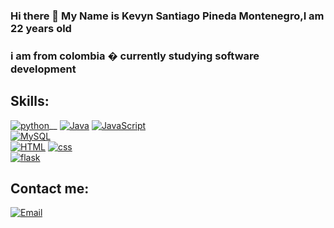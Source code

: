 ### Hi there 👋 My Name is Kevyn Santiago Pineda Montenegro,I am 22 years old

### i am from colombia � currently studying software development


## Skills:
[![python](https://img.shields.io/badge/python-FFF700?style=for-the-badge&logo=python&logoColor=blue&labelColor=101010 )]()__
[![Java](https://img.shields.io/badge/Java-FF0000?style=for-the-badge&logo=java&logoColor=white&labelColor=101010)]()
[![JavaScript](https://img.shields.io/badge/JavaScript-informational?style=for-the-badge&logo=javascript&logoColor=FFF700&labelColor=101010)]()
</br>
[![MySQL](https://img.shields.io/badge/MySQL-93FF00?style=for-the-badge&logo=mysql&logoColor=white&labelColor=101010)]()
</br>
[![HTML](https://img.shields.io/badge/HTML-FF8300?style=for-the-badge&logo=Html&logoColor=orange&labelColor=101010)]()
[![css](https://img.shields.io/badge/css-blue?style=for-the-badge&logo=Css&logoColor=orange&labelColor=101010)]()
</br>
[![flask](https://img.shields.io/badge/flask-F7DF1E?style=for-the-badge&logo=flask&logoColor=white&labelColor=101010)]()

## Contact me:

[![Email](https://img.shields.io/badge/EMAIL-kevyn-pineda-36DD15?style=for-the-badge&logo=gmail&logoColor=FFF700&labelColor=101010)](pinedamontenegro1234@gmail.com)
